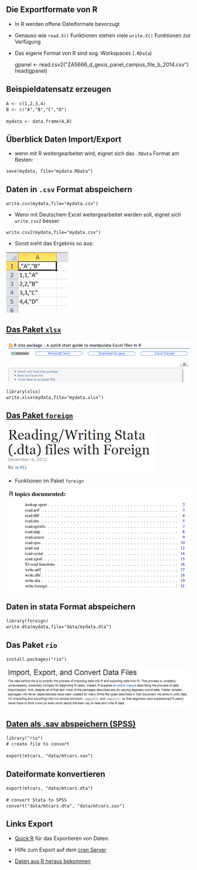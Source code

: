 Die Exportformate von R
-----------------------

-   In R werden offene Dateiformate bevorzugt
-   Genauso wie `read.X()` Funktionen stehen viele `write.X()`
    Funktionen zur Verfügung
-   Das eigene Format von R sind sog. Workspaces (`.RData`)

    gpanel <- read.csv2("ZA5666_d_gesis_panel_campus_file_b_2014.csv")
    head(gpanel)

Beispieldatensatz erzeugen
--------------------------

    A <- c(1,2,3,4)
    B <- c("A","B","C","D")

    mydata <- data.frame(A,B)

Überblick Daten Import/Export
-----------------------------

-   wenn mit R weitergearbeitet wird, eignet sich das `.RData` Format am
    Besten:

<!-- -->

    save(mydata, file="mydata.RData")

Daten in `.csv` Format abspeichern
----------------------------------

    write.csv(mydata,file="mydata.csv") 

-   Wenn mit Deutschem Excel weitergearbeitet werden soll, eignet sich
    `write.csv2` besser

<!-- -->

    write.csv2(mydata,file="mydata.csv") 

-   Sonst sieht das Ergebnis so aus:

![](https://github.com/Japhilko/RInterfaces/raw/master/slides/figure/csvDeutsch.PNG)

[Das Paket `xlsx`](http://www.sthda.com/english/wiki/r-xlsx-package-a-quick-start-guide-to-manipulate-excel-files-in-r#read-an-excel-file)
------------------------------------------------------------------------------------------------------------------------------------------

![](https://github.com/Japhilko/RInterfaces/raw/master/slides/figure/sthda.PNG)

    library(xlsx)
    write.xlsx(mydata,file="mydata.xlsx") 

[Das Paket `foreign`](https://www.r-bloggers.com/readingwriting-stata-dta-files-with-foreign/)
----------------------------------------------------------------------------------------------

![](https://github.com/Japhilko/RInterfaces/raw/master/slides/figure/isRstata.PNG)

-   Funktionen im Paket `foreign`

![](https://github.com/Japhilko/RInterfaces/raw/master/slides/figure/Funktionenforeign.PNG)

Daten in stata Format abspeichern
---------------------------------

    library(foreign)
    write.dta(mydata,file="data/mydata.dta") 

Das Paket `rio`
---------------

    install.packages("rio")

![](https://github.com/Japhilko/RInterfaces/raw/master/slides/figure/ImportExport.PNG)

[Daten als .sav abspeichern (SPSS)](https://cran.r-project.org/web/packages/rio/vignettes/rio.html)
---------------------------------------------------------------------------------------------------

    library("rio")
    # create file to convert

    export(mtcars, "data/mtcars.sav")

Dateiformate konvertieren
-------------------------

    export(mtcars, "data/mtcars.dta")

    # convert Stata to SPSS
    convert("data/mtcars.dta", "data/mtcars.sav")

Links Export
------------

-   [Quick R](http://www.statmethods.net/input/exportingdata.html) für
    das Exportieren von Daten:

-   Hilfe zum Export auf dem [cran
    Server](http://cran.r-project.org/doc/manuals/r-release/R-data.pdf)

-   [Daten aus R heraus
    bekommen](https://www.stat.ubc.ca/~jenny/STAT545A/block05_getNumbersOut.html)
